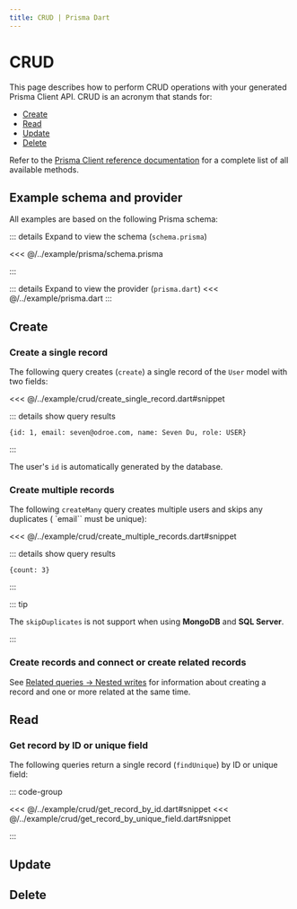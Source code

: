 ```yaml
---
title: CRUD | Prisma Dart
---
```


# CRUD

This page describes how to perform CRUD operations with your generated Prisma Client API. CRUD is an acronym that stands for:

- [Create](#create)
- [Read](#read)
- [Update](#update)
- [Delete](#delete)

Refer to the [Prisma Client reference documentation](../references/prisma-client-reference.md) for a complete list of all available methods.

## Example schema and provider

All examples are based on the following Prisma schema:

::: details Expand to view the schema (`schema.prisma`)

<<< @/../example/prisma/schema.prisma

:::

::: details Expand to view the provider (`prisma.dart`)
<<< @/../example/prisma.dart
:::

## Create

### Create a single record

The following query creates (`create`) a single record of the `User` model with two fields:

<<< @/../example/crud/create_single_record.dart#snippet

::: details show query results

```
{id: 1, email: seven@odroe.com, name: Seven Du, role: USER}
```

:::

The user's `id` is automatically generated by the database.

### Create multiple records

The following `createMany` query creates multiple users and skips any duplicates ( `email`` must be unique):

<<< @/../example/crud/create_multiple_records.dart#snippet

::: details show query results

```
{count: 3}
```

:::

::: tip

The `skipDuplicates` is not support when using **MongoDB** and **SQL Server**.

:::

### Create records and connect or create related records

See [Related queries -> Nested writes](./related-queries#nested-writes) for information about creating a record and one or more related at the same time.

## Read

### Get record by ID or unique field

The following queries return a single record (`findUnique`) by ID or unique field:

::: code-group

<<< @/../example/crud/get_record_by_id.dart#snippet
<<< @/../example/crud/get_record_by_unique_field.dart#snippet

:::

## Update

## Delete
